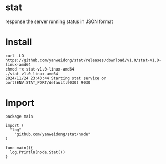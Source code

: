 # stat
response the server running status in JSON format

# Install  
```
curl -LO https://github.com/yanweidong/stat/releases/download/v1.0/stat-v1.0-linux-amd64  
chmod +x stat-v1.0-linux-amd64  
./stat-v1.0-linux-amd64  
2024/11/24 23:43:44 Starting stat service on port(ENV:STAT_PORT/default:9030) 9030
```

# Import  
```
package main

import (
  "log"
	"github.com/yanweidong/stat/node"
)

func main(){
  log.Println(node.Stat())
}

```
